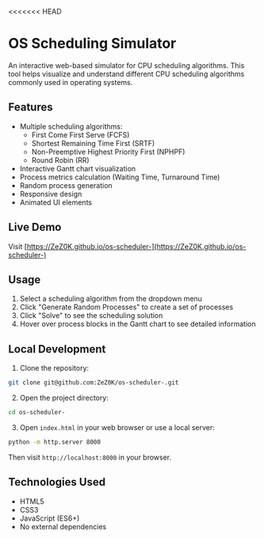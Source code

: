 <<<<<<< HEAD
# OS Scheduling Simulator

An interactive web-based simulator for CPU scheduling algorithms. This tool helps visualize and understand different CPU scheduling algorithms commonly used in operating systems.

## Features

- Multiple scheduling algorithms:
  - First Come First Serve (FCFS)
  - Shortest Remaining Time First (SRTF)
  - Non-Preemptive Highest Priority First (NPHPF)
  - Round Robin (RR)
- Interactive Gantt chart visualization
- Process metrics calculation (Waiting Time, Turnaround Time)
- Random process generation
- Responsive design
- Animated UI elements

## Live Demo

Visit [https://ZeZ0K.github.io/os-scheduler-](https://ZeZ0K.github.io/os-scheduler-)

## Usage

1. Select a scheduling algorithm from the dropdown menu
2. Click "Generate Random Processes" to create a set of processes
3. Click "Solve" to see the scheduling solution
4. Hover over process blocks in the Gantt chart to see detailed information

## Local Development

1. Clone the repository:
```bash
git clone git@github.com:ZeZ0K/os-scheduler-.git
```

2. Open the project directory:
```bash
cd os-scheduler-
```

3. Open `index.html` in your web browser or use a local server:
```bash
python -m http.server 8000
```

Then visit `http://localhost:8000` in your browser.

## Technologies Used

- HTML5
- CSS3
- JavaScript (ES6+)
- No external dependencies


